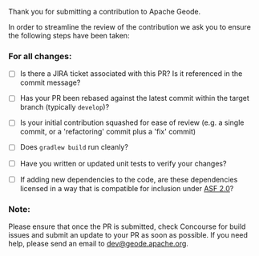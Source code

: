 Thank you for submitting a contribution to Apache Geode.

In order to streamline the review of the contribution we ask you
to ensure the following steps have been taken:

### For all changes:
- [ ] Is there a JIRA ticket associated with this PR? Is it referenced in the commit message?

- [ ] Has your PR been rebased against the latest commit within the target branch (typically `develop`)?

- [ ] Is your initial contribution squashed for ease of review (e.g. a single commit, or a 'refactoring' commit plus a 'fix' commit)

- [ ] Does `gradlew build` run cleanly?

- [ ] Have you written or updated unit tests to verify your changes?

- [ ] If adding new dependencies to the code, are these dependencies licensed in a way that is compatible for inclusion under [ASF 2.0](http://www.apache.org/legal/resolved.html#category-a)?

### Note:
Please ensure that once the PR is submitted, check Concourse for build issues and
submit an update to your PR as soon as possible. If you need help, please send an
email to dev@geode.apache.org.
